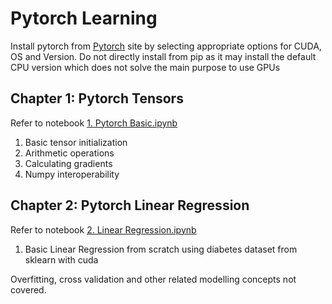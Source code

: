 # Pytorch Learning
Install pytorch from [Pytorch](https://pytorch.org/) site by selecting appropriate options for CUDA, OS and Version. Do not directly install from pip as it may install the default CPU version which does not solve the main purpose to use GPUs

## Chapter 1: Pytorch Tensors
Refer to notebook [1. Pytorch Basic.ipynb](https://github.com/aravindm50/pytorch_learning/blob/main/1.%20Pytorch%20Basic.ipynb)

 1. Basic tensor initialization
 2. Arithmetic operations
 3. Calculating gradients
 4. Numpy interoperability
 
## Chapter 2: Pytorch Linear Regression
Refer to notebook [2. Linear Regression.ipynb](https://github.com/aravindm50/pytorch_learning/blob/main/2.%20Linear%20Regression.ipynb)

 1. Basic Linear Regression from scratch using diabetes dataset from sklearn with cuda
 
 Overfitting, cross validation and other related modelling concepts not covered.
